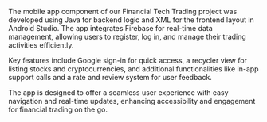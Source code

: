 The mobile app component of our Financial Tech Trading project was developed using Java for backend logic and XML for the frontend layout in Android Studio. The app integrates Firebase for real-time data management, allowing users to register, log in, and manage their trading activities efficiently. 

Key features include Google sign-in for quick access, a recycler view for listing stocks and cryptocurrencies, and additional functionalities like in-app support calls and a rate and review system for user feedback. 

The app is designed to offer a seamless user experience with easy navigation and real-time updates, enhancing accessibility and engagement for financial trading on the go.
